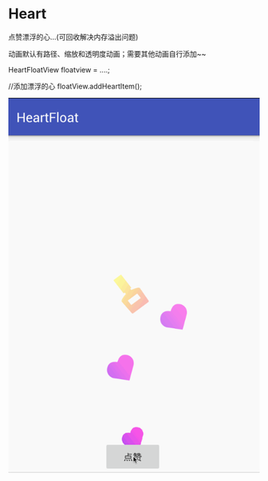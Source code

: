 # Heart
点赞漂浮的心...(可回收解决内存溢出问题)

动画默认有路径、缩放和透明度动画；需要其他动画自行添加~~

HeartFloatView floatview = ....;

//添加漂浮的心
floatView.addHeartItem();

![Image](https://github.com/msilemsile/Heart/blob/master/demo.gif)
